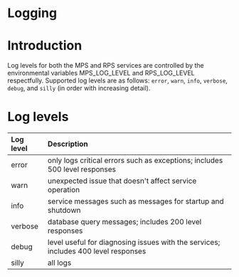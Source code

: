 # Logging

# Introduction
 Log levels for both the MPS and RPS services are controlled by the environmental variables MPS_LOG_LEVEL and RPS_LOG_LEVEL respectfully. Supported log levels are as follows: `error`, `warn`, `info`, `verbose`, `debug`, and `silly` (in order with increasing detail).

# Log levels

| Log level     | Description |
| :------------------------- | :-- |
| error            | only logs critical errors such as exceptions; includes 500 level responses |
| warn             | unexpected issue that doesn't affect service operation|
| info             | service messages such as messages for startup and shutdown |
| verbose          | database query messages; includes 200 level responses |
| debug            | level useful for diagnosing issues with the services; includes 400 level responses|
| silly            | all logs|